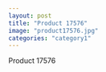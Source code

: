 ```yaml
---
layout: post
title: "Product 17576"
image: "product17576.jpg"
categories: "category1"
---
```

Product 17576
